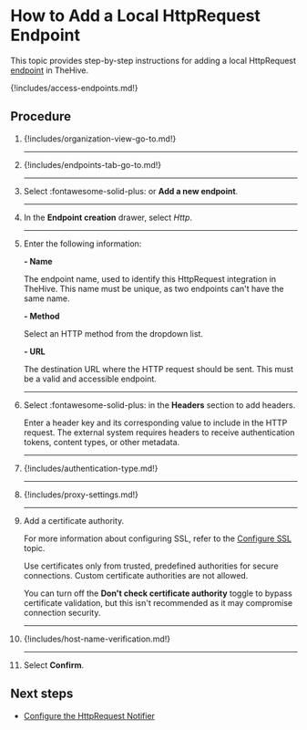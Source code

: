 # How to Add a Local HttpRequest Endpoint

This topic provides step-by-step instructions for adding a local HttpRequest [endpoint](../manage-endpoints/about-endpoints.md) in TheHive.

{!includes/access-endpoints.md!}

## Procedure

1. {!includes/organization-view-go-to.md!}

    ---

2. {!includes/endpoints-tab-go-to.md!}

    ---

3. Select :fontawesome-solid-plus: or **Add a new endpoint**.

    ---

4. In the **Endpoint creation** drawer, select *Http*.

    ---

5. Enter the following information:

    **- Name**

    The endpoint name, used to identify this HttpRequest integration in TheHive. This name must be unique, as two endpoints can't have the same name.

    **- Method**

    Select an HTTP method from the dropdown list.

    **- URL**

    The destination URL where the HTTP request should be sent. This must be a valid and accessible endpoint.

    ---

6. Select :fontawesome-solid-plus: in the **Headers** section to add headers.

    Enter a header key and its corresponding value to include in the HTTP request. The external system requires headers to receive authentication tokens, content types, or other metadata.

    ---

7. {!includes/authentication-type.md!}

    ---

8. {!includes/proxy-settings.md!}

    ---

9. Add a certificate authority.

    For more information about configuring SSL, refer to the [Configure SSL](../../../../administration/authentication/ssl.md) topic.

    Use certificates only from trusted, predefined authorities for secure connections. Custom certificate authorities are not allowed.

    You can turn off the **Don't check certificate authority** toggle to bypass certificate validation, but this isn't recommended as it may compromise connection security.

    ---

10. {!includes/host-name-verification.md!}

    ---

11. Select **Confirm**.

## Next steps

* [Configure the HttpRequest Notifier](../manage-notifications/notifiers/http-request.md)